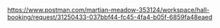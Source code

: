 

https://www.postman.com/martian-meadow-353124/workspace/hall-booking/request/31250433-037bbf44-fc45-4fa4-b05f-6859fa48eaed
